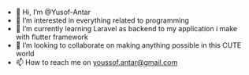 - 👋 Hi, I’m @Yusof-Antar
- 👀 I’m interested in everything related to programming
- 🌱 I’m currently learning Laravel as backend to my application i make with flutter framework
- 💞️ I’m looking to collaborate on making anything possible in this CUTE world
- 📫 How to reach me on youssof.antar@gmail.com

<!---
Yusof-Antar/Yusof-Antar is a ✨ special ✨ repository because its `README.md` (this file) appears on your GitHub profile.
You can click the Preview link to take a look at your changes.
--->
